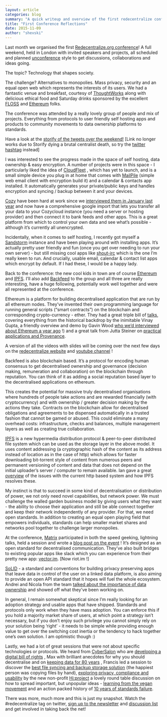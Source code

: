 ```yaml
---
layout: article
categories: blog
summary: "A quick writeup and overview of the first redecentralize conference from 2015. Written for the FLOSS newsletter in Nov 2015, reproduced here in its former glory"
title: "First Conference Reflections"
date: 2015-11-09
author: "shevski"
---
```


Last month we organised the first [Redecentralize.org conference](http://redecentralize.org/conference)! A full weekend, held in London with invited speakers and projects, all scheduled and planned [unconference](https://en.wikipedia.org/wiki/Unconference) style to get discussions, collaborations and ideas going. 

The topic? Technology that shapes society.

The challenge? Alternatives to monopolies. Mass privacy, security and an equal open web which represents the interests of its users.
We had a fantastic venue and breakfast, courtesy of [ThoughtWorks](https://www.thoughtworks.com/)  along with delicious ethical food and Saturday drinks sponsored by the excellent  [FLOSS](http://www.flossuk.org/) and [Ethereum](https://ethereum.org/)  folks. 

The conference was attended by a really lovely group of people and mix of projects. Everything from protocols to user friendly self hosting apps and products to community movements to data ownership platforms to standards.

Have a look at the [storify of the tweets over the weekend!](https://storify.com/shevski/redecentralize-conference-56260bb90da26bd07337bb99) [Link no longer works due to Storify dying a brutal centralist death, so try the [twitter hashtag](https://twitter.com/search?q=%23redecentralize&src=typd) instead] 

I was interested to see the progress made in the space of self hosting, data ownership & easy encryption. A number of projects were in this space - I particularly liked the idea of  [CloudFleet](https://cloudfleet.io/) , which has yet to launch, and is a small simple device you plug in at home that comes with  [MailPile](https://www.mailpile.is/)  (simple web email client with encryption build it) and a calendar & contacts app installed. It automatically generates your private/public keys and handles encryption and syncing / backup between it and your devices. 

[Cozy](https://cozy.io/)  have been hard at work since we  [interviewed them in January last year](http://redecentralize.org/interviews/2014/01/30/11-benjamin-cozycloud.html) and now have a comprehensive google import that lets you transfer all your data to your Cozycloud instance (you need a server or hosting provider) and then connect it to bank feeds and other apps. This is a great platform from which to control your own data and see what’s possible - although it’s currently all unencrypted. 

Incidentally, when it comes to self hosting, I recently got myself a  [Sandstorm](http://sandstorm.io/)  instance and have been playing around with installing apps. It’s actually pretty user friendly and fun (once you get over needing to run your own server) - but still missing cool apps like  [shout-irc](http://shout-irc.com/)  which is the one I’m really keen to run. And crucially, usable email, calendar & contact list apps which encrypt by default. If I had these, I would be a happy lady. 

Back to the conference: the new cool kids in town are of course [Ethereum](https://ethereum.org/) and [IPFS](http://ipfs.io/). I’ll also add [Backfeed](http://backfeed.cc/) to the group and all three are really interesting, have a huge following, potentially work well together and were all represented at the conference.

Ethereum is a platform for building decentralised application that are run by all ethereum nodes. They’ve invented their own programming language for running general scripts (“smart contracts”) on the blockchain and corresponding crypto-currency - ether. They had a great triple bill of [talks](http://redecentralize.org/conf2015/2016/07/19/05-wtf-is-ethereum-really.html), covering everything from the historical backdrop by the inimitable Vinay Gupta, a friendly overview and demo by Gavin Wood [who we’d interviewed about Ethereum a year ago](http://redecentralize.org/interviews/2014/09/23/18-gavin-ethereum.html) !) and a great talk from Jutta Steiner on [practical applications and Provenance](http://redecentralize.org/conf2015/2016/07/19/06-decentralizing-in-the-real-world-jutta.html). 

A version of all the videos with slides will be coming over the next few days on the  [redecentralize website](http://redecentralize.org/)  and  [youtube channel](https://www.youtube.com/user/redecentralize) ! 

Backfeed is also blockchain based. It’s a protocol for encoding human consensus to get decentralised ownership and governance (decision making, remuneration and collaboration) on the blockchain through reputation. You can think of it as adding a social reputation based layer to the decentralised applications on ethereum.

This creates the potential for massive truly decentralised organisations where hundreds of people take actions and are rewarded financially (with cryptocurrency) and with ownership / greater decision making by the actions they take. Contracts on the blockchain allow for decentralised obligations and agreements to be dispensed automatically in a trusted fashion that cannot be gamed or abused. This could eliminate a many overhead costs: infrastructure, checks and balances, multiple management layers as well as creating true collaboration.

[IPFS](http://ipfs.io/)  is a new hypermedia distribution protocol & peer-to-peer distributed file system which can be used as the storage layer in the above model. It uses content addressing (a cryptographic hash of the content as its address instead of location as in the case of http) which allows for faster downloading bit-torrent style of content from numerous peers and permanent versioning of content and data that does not depend on the initial uploader’s server / computer to remain available. Ian gave a great  [overview](http://redecentralize.org/conf2015/2016/09/07/14-ipfs.html) of the issues with the current http based system and how IPFS resolves these. 

My instinct is that to succeed in some kind of decentralisation or distribution of power, we not only need novel capabilities, but network power. We must challenge the walled garden business model by giving users what they want - the ability to choose their application and still be able connect together and keep their network independently of any provider. For that, we need open standards. In addition to creating an equal open playing field that empowers individuals, standards can help smaller market shares and networks pool together to challenge larger monopolies.

At the conference,  [Matrix](http://matrix.org/)  participated in both the speed geeking, lightning talks, held a session and wrote a [blog post on the event](http://matrix.org/blog/2015/10/19/redecentralize-conference-taking-back-the-net/) ! It’s designed as an open standard for decentralised communication. They’ve also built bridges to existing popular apps like slack which you can experience from their pretty new app: [vector.im](http://vector.im/). [Now riot.im !]

[SoLID](https://github.com/solid)  - a standard and conventions for building privacy preserving apps that leave data in control of the user on a linked data platform, is also aiming to provide an open API standard that it hopes will fuel the whole ecosystem. Andrei and Nicola from the team  [talked about the importance of data ownership](http://redecentralize.org/conf2015/2016/08/31/11-solid.html) and showed off what they’ve been working on. 

In general, I remain somewhat skeptical since I’m really looking for an adoption strategy and usable apps that have shipped. Standards and protocols only work when they have mass adoption. You can enforce this if you hold a majority market share of users, at which point a strategy isn’t necessary, but if you don’t enjoy such privilege you cannot simply rely on your solution being ‘right’ - it needs to be simple while providing enough value to get over the switching cost inertia or the tendency to hack together one’s own solution. I am optimistic though :)

Lastly, we had a lot of great sessions that were not about specific technologies or protocols. We heard from  [CyberSalon](http://www.cybersalon.org/)  who are  [developing a digital bill of rights](http://redecentralize.org/conf2015/2016/04/05/02-lightning-talks-digital-bill-of-rights.html) , Max with brilliant anecdotes for why you should decentralise and on  [keeping data for 80 years](http://redecentralize.org/conf2015/2016/04/09/03-keeping-data-for-80-years-pies.html) , Francis led a session to discover the  [best file syncing and backup storage solution](http://www.flourish.org/2015/11/syncbackup-workshop-at-redecentralize-conference/)  (the happiest person was copying files by hand),  [exploring privacy, compliance and usability](http://redecentralize.org/conf2015/2016/08/31/10-hiproject.html)  by the new non-profit  [Hi:project](http://hi-project.org/)  a lovely round table discussion on how to spread important, but unpopular ideas -  [learning from the vegan movement](http://redecentralize.org/conf2015/2016/08/31/12-tales-from-the-vegan-movement.html) and an action packed history of [10 years of standards failure](http://redecentralize.org/conf2015/2016/09/07/13-ten-years-of-standards-failure.html).

There was more, much more and this is just my snapshot. Watch the #redecentralize tag on twitter,  [sign up to the newsletter](http://redecentralize.us7.list-manage1.com/subscribe?u=e695b0ee388925f96abc28c36&id=8718aeab17)  and  [discussion list](https://github.com/redecentralize/swarm/wiki/Email-list)  and get involved in taking back the net! 

